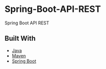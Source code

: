 # Spring-Boot-API-REST

Spring Boot API REST

## Built With

* [Java](https://www.java.com/)
* [Maven](https://maven.apache.org/)
* [Spring Boot](https://spring.io/projects/spring-boot)
